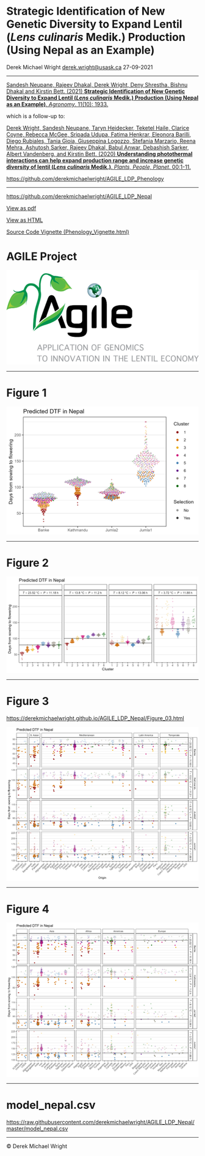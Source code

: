 Strategic Identification of New Genetic Diversity to Expand Lentil
(*Lens culinaris* Medik.) Production (Using Nepal as an Example)
================
Derek Michael Wright <derek.wright@usask.ca>
27-09-2021

------------------------------------------------------------------------

[Sandesh Neupane, Rajeev Dhakal, Derek Wright, Deny Shrestha, Bishnu
Dhakal and Kirstin Bett. (2021) **Strategic Identification of New
Genetic Diversity to Expand Lentil (*Lens culinaris* Medik.) Production
(Using Nepal as an Example)**. *Agronomy*. 11(10):
1933.](https://www.mdpi.com/2073-4395/11/10/1933/htm)

which is a follow-up to:

[Derek Wright, Sandesh Neupane, Taryn Heidecker, Teketel Haile, Clarice
Coyne, Rebecca McGee, Sripada Udupa, Fatima Henkrar, Eleonora Barilli,
Diego Rubiales, Tania Gioia, Giuseppina Logozzo, Stefania Marzario,
Reena Mehra, Ashutosh Sarker, Rajeev Dhakal, Babul Anwar, Debashish
Sarker, Albert Vandenberg, and Kirstin Bett. (2020) **Understanding
photothermal interactions can help expand production range and increase
genetic diversity of lentil (*Lens culinaris* Medik.)**. *Plants,
People, Planet*.
00:1-11.](https://nph.onlinelibrary.wiley.com/doi/10.1002/ppp3.10158)

<https://github.com/derekmichaelwright/AGILE_LDP_Phenology>

------------------------------------------------------------------------

<https://github.com/derekmichaelwright/AGILE_LDP_Nepal>

[View as
pdf](https://github.com/derekmichaelwright/AGILE_LDP_Nepal/raw/master/README.pdf)

[View as
HTML](https://derekmichaelwright.github.io/AGILE_LDP_Nepal/README.html)

[Source Code Vignette
(Phenology_Vignette.html)](https://derekmichaelwright.github.io/AGILE_LDP_Nepal/Phenology_Vignette.html)

# AGILE Project

![](img_Agile.png)

------------------------------------------------------------------------

# Figure 1

![](Figure_01.png)

------------------------------------------------------------------------

# Figure 2

![](Figure_02.png)

------------------------------------------------------------------------

# Figure 3

<https://derekmichaelwright.github.io/AGILE_LDP_Nepal/Figure_03.html>

![](Figure_03.png)

------------------------------------------------------------------------

# Figure 4

![](Figure_04.png)

------------------------------------------------------------------------

# model_nepal.csv

<https://raw.githubusercontent.com/derekmichaelwright/AGILE_LDP_Nepal/master/model_nepal.csv>

------------------------------------------------------------------------

© Derek Michael Wright
